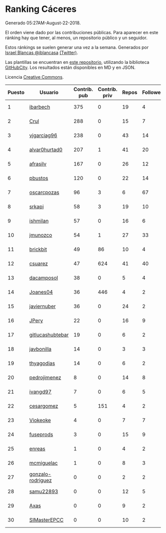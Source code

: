 # Ranking Cáceres

Generado 05:27AM-August-22-2018.

El orden viene dado por las contribuciones públicas. Para aparecer en este ránking hay que tener, al menos, un repositorio público y un seguidor.

Estos ránkings se suelen generar una vez a la semana. Generados por [Israel Blancas @iblancasa](https://github.com/iblancasa/) [(Twitter)](https://twitter.com/iblancasa).

Las plantillas se encuentran en [este repositorio](https://github.com/iblancasa/GH-Spanish-Ranking), utilizando la biblioteca [GitHubCity](https://github.com/iblancasa/GitHubCity). Los resultados están disponibles en MD y en JSON.

Licencia [Creative Commons](https://creativecommons.org/licenses/by/4.0/).

| Puesto   |  Usuario  | Contrib. pub | Contrib. priv |Repos| Followers | Desde |  Avatar  |
|----------|-----------|--------------|---------------|-----|-----------|-------|----------|
|1|[ibarbech](https://github.com/ibarbech)|375|0|19|4|2015-09-20|![ibarbech]()|
|2|[Crul](https://github.com/Crul)|288|0|15|7|2013-09-29|![Crul]()|
|3|[vjgarciag96](https://github.com/vjgarciag96)|238|0|43|14|2016-07-01|![vjgarciag96]()|
|4|[alvar0hurtad0](https://github.com/alvar0hurtad0)|207|1|41|20|2011-10-15|![alvar0hurtad0]()|
|5|[afrasilv](https://github.com/afrasilv)|167|0|26|12|2014-10-15|![afrasilv]()|
|6|[pbustos](https://github.com/pbustos)|120|0|22|14|2013-12-06|![pbustos]()|
|7|[oscarcpozas](https://github.com/oscarcpozas)|96|3|6|67|2013-01-27|![oscarcpozas]()|
|8|[srkapi](https://github.com/srkapi)|58|3|19|10|2015-02-08|![srkapi]()|
|9|[ishmilan](https://github.com/ishmilan)|57|0|16|6|2014-10-07|![ishmilan]()|
|10|[jmunozco](https://github.com/jmunozco)|54|1|27|33|2012-11-23|![jmunozco]()|
|11|[brickbit](https://github.com/brickbit)|49|86|10|4|2016-06-02|![brickbit]()|
|12|[csuarez](https://github.com/csuarez)|47|624|41|40|2011-03-21|![csuarez]()|
|13|[dacamposol](https://github.com/dacamposol)|38|0|5|4|2016-01-27|![dacamposol]()|
|14|[Joanes04](https://github.com/Joanes04)|36|446|4|2|2014-11-25|![Joanes04]()|
|15|[javiernuber](https://github.com/javiernuber)|36|0|24|2|2011-06-16|![javiernuber]()|
|16|[JPery](https://github.com/JPery)|22|0|16|9|2015-02-18|![JPery]()|
|17|[gitlucashubtebar](https://github.com/gitlucashubtebar)|19|0|6|2|2018-02-06|![gitlucashubtebar]()|
|18|[javbonilla](https://github.com/javbonilla)|14|0|3|3|2011-10-12|![javbonilla]()|
|19|[thyagodias](https://github.com/thyagodias)|14|0|6|2|2017-09-08|![thyagodias]()|
|20|[pedrojimenez](https://github.com/pedrojimenez)|8|0|14|8|2011-09-12|![pedrojimenez]()|
|21|[ivangd97](https://github.com/ivangd97)|7|0|6|5|2014-05-06|![ivangd97]()|
|22|[cesargomez](https://github.com/cesargomez)|5|151|4|2|2013-02-14|![cesargomez]()|
|23|[Viokeoke](https://github.com/Viokeoke)|4|0|7|7|2015-10-23|![Viokeoke]()|
|24|[fuseprods](https://github.com/fuseprods)|3|0|15|9|2012-12-15|![fuseprods]()|
|25|[enreas](https://github.com/enreas)|1|0|4|2|2011-11-07|![enreas]()|
|26|[mcmiguelac](https://github.com/mcmiguelac)|1|0|8|3|2014-05-07|![mcmiguelac]()|
|27|[gonzalo-rodriguez](https://github.com/gonzalo-rodriguez)|0|0|2|2|2013-04-02|![gonzalo-rodriguez]()|
|28|[samu22893](https://github.com/samu22893)|0|0|12|5|2013-10-30|![samu22893]()|
|29|[Axas](https://github.com/Axas)|0|0|9|2|2015-03-04|![Axas]()|
|30|[SIMasterEPCC](https://github.com/SIMasterEPCC)|0|0|10|2|2017-03-16|![SIMasterEPCC]()|
